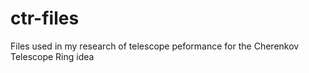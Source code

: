 # ctr-files
Files used in my research of telescope peformance for the Cherenkov Telescope Ring idea
